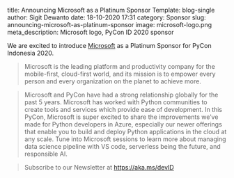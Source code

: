 title: Announcing Microsoft as a Platinum Sponsor
Template: blog-single
author: Sigit Dewanto
date: 18-10-2020 17:31
category: Sponsor
slug: announcing-microsoft-as-platinum-sponsor
image: microsoft-logo.png
meta_description: Microsoft logo, PyCon ID 2020 sponsor

We are excited to introduce [Microsoft](https://www.microsoft.com/) as a Platinum Sponsor for PyCon Indonesia 2020.

> Microsoft is the leading platform and productivity company for the mobile-first, cloud-first world, and its mission is to empower every person and every organization on the planet to achieve more.

> Microsoft and PyCon have had a strong relationship globally for the past 5 years. Microsoft has worked with Python communities to create tools and services which provide ease of development. In this PyCon, Microsoft is super excited to share the improvements we’ve made for Python developers in Azure, especially our newer offerings that enable you to build and deploy Python applications in the cloud at any scale. Tune into Microsoft sessions to learn more about managing data science pipeline with VS code, serverless being the future, and responsible AI.

> Subscribe to our Newsletter at https://aka.ms/devID
